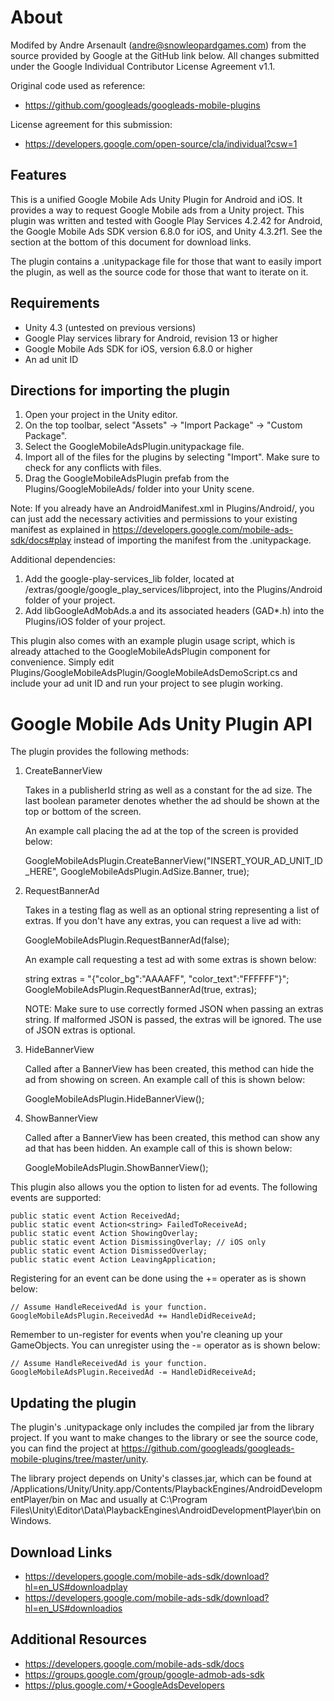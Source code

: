 About
=====
Modifed by Andre Arsenault (andre@snowleopardgames.com) from the source
provided by Google at the GitHub link below. All changes submitted under the
Google Individual Contributor License Agreement v1.1.

Original code used as reference:
* https://github.com/googleads/googleads-mobile-plugins

License agreement for this submission:
* https://developers.google.com/open-source/cla/individual?csw=1


Features
--------

This is a unified Google Mobile Ads Unity Plugin for Android and iOS. It
provides a way to request Google Mobile ads from a Unity project. This plugin
was written and tested with Google Play Services 4.2.42 for Android, the Google
Mobile Ads SDK version 6.8.0 for iOS, and Unity 4.3.2f1. See the section at the
bottom of this document for download links.

The plugin contains a .unitypackage file for those that want to easily import
the plugin, as well as the source code for those that want to iterate on it.


Requirements
-------------

* Unity 4.3 (untested on previous versions)
* Google Play services library for Android, revision 13 or higher
* Google Mobile Ads SDK for iOS, version 6.8.0 or higher
* An ad unit ID

Directions for importing the plugin
------------------------------------

1. Open your project in the Unity editor.
2. On the top toolbar, select "Assets" -> "Import Package" -> "Custom Package".
3. Select the GoogleMobileAdsPlugin.unitypackage file.
4. Import all of the files for the plugins by selecting "Import". Make sure
   to check for any conflicts with files.
5. Drag the GoogleMobileAdsPlugin prefab from the Plugins/GoogleMobileAds/
   folder into your Unity scene.

Note: If you already have an AndroidManifest.xml in Plugins/Android/, you can
just add the necessary activities and permissions to your existing manifest as
explained in https://developers.google.com/mobile-ads-sdk/docs#play instead of
importing the manifest from the .unitypackage.

Additional dependencies:

1. Add the google-play-services_lib folder,
   located at <android-sdk>/extras/google/google_play_services/libproject,
   into the Plugins/Android folder of your project.
2. Add libGoogleAdMobAds.a and its associated headers (GAD*.h) into the
   Plugins/iOS folder of your project.

This plugin also comes with an example plugin usage script, which is already
attached to the GoogleMobileAdsPlugin component for convenience. Simply edit
Plugins/GoogleMobileAdsPlugin/GoogleMobileAdsDemoScript.cs and include your ad
unit ID and run your project to see plugin working.


Google Mobile Ads Unity Plugin API
==================================
The plugin provides the following methods:

1. CreateBannerView

   Takes in a publisherId string as well as a constant for the ad size. The
   last boolean parameter denotes whether the ad should be shown at the top
   or bottom of the screen.

   An example call placing the ad at the top of the screen is provided below:

   GoogleMobileAdsPlugin.CreateBannerView("INSERT_YOUR_AD_UNIT_ID_HERE",
                                          GoogleMobileAdsPlugin.AdSize.Banner,
                                          true);
2. RequestBannerAd

   Takes in a testing flag as well as an optional string representing a list
   of extras. If you don't have any extras, you can request a live ad with:

   GoogleMobileAdsPlugin.RequestBannerAd(false);

   An example call requesting a test ad with some extras is shown below:

   string extras = "{\"color_bg\":\"AAAAFF\", \"color_text\":\"FFFFFF\"}";
   GoogleMobileAdsPlugin.RequestBannerAd(true, extras);

   NOTE: Make sure to use correctly formed JSON when passing an extras string.
   If malformed JSON is passed, the extras will be ignored. The use of JSON
   extras is optional.

3. HideBannerView

   Called after a BannerView has been created, this method can hide the ad from
   showing on screen. An example call of this is shown below:

   GoogleMobileAdsPlugin.HideBannerView();

4. ShowBannerView

   Called after a BannerView has been created, this method can show any ad that
   has been hidden. An example call of this is shown below:

   GoogleMobileAdsPlugin.ShowBannerView();

This plugin also allows you the option to listen for ad events. The following
events are supported:

    public static event Action ReceivedAd;
    public static event Action<string> FailedToReceiveAd;
    public static event Action ShowingOverlay;
    public static event Action DismissingOverlay; // iOS only
    public static event Action DismissedOverlay;
    public static event Action LeavingApplication;

Registering for an event can be done using the += operater as is shown below:

    // Assume HandleReceivedAd is your function.
    GoogleMobileAdsPlugin.ReceivedAd += HandleDidReceiveAd;

Remember to un-register for events when you're cleaning up your GameObjects.
You can unregister using the -= operator as is shown below:

    // Assume HandleReceivedAd is your function.
    GoogleMobileAdsPlugin.ReceivedAd -= HandleDidReceiveAd;


Updating the plugin
-------------------

The plugin's .unitypackage only includes the compiled jar from the library
project. If you want to make changes to the library or see the source code, you
can find the project at
https://github.com/googleads/googleads-mobile-plugins/tree/master/unity.

The library project depends on Unity's classes.jar, which can be found at
/Applications/Unity/Unity.app/Contents/PlaybackEngines/AndroidDevelopmentPlayer/bin
on Mac and usually at
C:\Program Files\Unity\Editor\Data\PlaybackEngines\AndroidDevelopmentPlayer\bin
on Windows.


Download Links
--------------
* https://developers.google.com/mobile-ads-sdk/download?hl=en_US#downloadplay
* https://developers.google.com/mobile-ads-sdk/download?hl=en_US#downloadios


Additional Resources
--------------------
* https://developers.google.com/mobile-ads-sdk/docs
* https://groups.google.com/group/google-admob-ads-sdk
* https://plus.google.com/+GoogleAdsDevelopers

